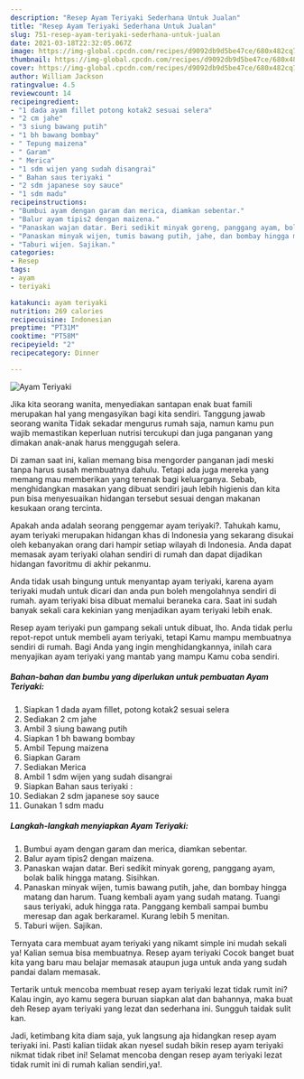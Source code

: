 ```yaml
---
description: "Resep Ayam Teriyaki Sederhana Untuk Jualan"
title: "Resep Ayam Teriyaki Sederhana Untuk Jualan"
slug: 751-resep-ayam-teriyaki-sederhana-untuk-jualan
date: 2021-03-18T22:32:05.067Z
image: https://img-global.cpcdn.com/recipes/d9092db9d5be47ce/680x482cq70/ayam-teriyaki-foto-resep-utama.jpg
thumbnail: https://img-global.cpcdn.com/recipes/d9092db9d5be47ce/680x482cq70/ayam-teriyaki-foto-resep-utama.jpg
cover: https://img-global.cpcdn.com/recipes/d9092db9d5be47ce/680x482cq70/ayam-teriyaki-foto-resep-utama.jpg
author: William Jackson
ratingvalue: 4.5
reviewcount: 14
recipeingredient:
- "1 dada ayam fillet potong kotak2 sesuai selera"
- "2 cm jahe"
- "3 siung bawang putih"
- "1 bh bawang bombay"
- " Tepung maizena"
- " Garam"
- " Merica"
- "1 sdm wijen yang sudah disangrai"
- " Bahan saus teriyaki "
- "2 sdm japanese soy sauce"
- "1 sdm madu"
recipeinstructions:
- "Bumbui ayam dengan garam dan merica, diamkan sebentar."
- "Balur ayam tipis2 dengan maizena."
- "Panaskan wajan datar. Beri sedikit minyak goreng, panggang ayam, bolak balik hingga matang. Sisihkan."
- "Panaskan minyak wijen, tumis bawang putih, jahe, dan bombay hingga matang dan harum. Tuang kembali ayam yang sudah matang. Tuangi saus teriyaki, aduk hingga rata. Panggang kembali sampai bumbu meresap dan agak berkaramel. Kurang lebih 5 menitan."
- "Taburi wijen. Sajikan."
categories:
- Resep
tags:
- ayam
- teriyaki

katakunci: ayam teriyaki 
nutrition: 269 calories
recipecuisine: Indonesian
preptime: "PT31M"
cooktime: "PT58M"
recipeyield: "2"
recipecategory: Dinner

---
```



![Ayam Teriyaki](https://img-global.cpcdn.com/recipes/d9092db9d5be47ce/680x482cq70/ayam-teriyaki-foto-resep-utama.jpg)

Jika kita seorang wanita, menyediakan santapan enak buat famili merupakan hal yang mengasyikan bagi kita sendiri. Tanggung jawab seorang  wanita Tidak sekadar mengurus rumah saja, namun kamu pun wajib memastikan keperluan nutrisi tercukupi dan juga panganan yang dimakan anak-anak harus menggugah selera.

Di zaman  saat ini, kalian memang bisa mengorder panganan jadi meski tanpa harus susah membuatnya dahulu. Tetapi ada juga mereka yang memang mau memberikan yang terenak bagi keluarganya. Sebab, menghidangkan masakan yang dibuat sendiri jauh lebih higienis dan kita pun bisa menyesuaikan hidangan tersebut sesuai dengan makanan kesukaan orang tercinta. 



Apakah anda adalah seorang penggemar ayam teriyaki?. Tahukah kamu, ayam teriyaki merupakan hidangan khas di Indonesia yang sekarang disukai oleh kebanyakan orang dari hampir setiap wilayah di Indonesia. Anda dapat memasak ayam teriyaki olahan sendiri di rumah dan dapat dijadikan hidangan favoritmu di akhir pekanmu.

Anda tidak usah bingung untuk menyantap ayam teriyaki, karena ayam teriyaki mudah untuk dicari dan anda pun boleh mengolahnya sendiri di rumah. ayam teriyaki bisa dibuat memalui beraneka cara. Saat ini sudah banyak sekali cara kekinian yang menjadikan ayam teriyaki lebih enak.

Resep ayam teriyaki pun gampang sekali untuk dibuat, lho. Anda tidak perlu repot-repot untuk membeli ayam teriyaki, tetapi Kamu mampu membuatnya sendiri di rumah. Bagi Anda yang ingin menghidangkannya, inilah cara menyajikan ayam teriyaki yang mantab yang mampu Kamu coba sendiri.

<!--inarticleads1-->

##### Bahan-bahan dan bumbu yang diperlukan untuk pembuatan Ayam Teriyaki:

1. Siapkan 1 dada ayam fillet, potong kotak2 sesuai selera
1. Sediakan 2 cm jahe
1. Ambil 3 siung bawang putih
1. Siapkan 1 bh bawang bombay
1. Ambil  Tepung maizena
1. Siapkan  Garam
1. Sediakan  Merica
1. Ambil 1 sdm wijen yang sudah disangrai
1. Siapkan  Bahan saus teriyaki :
1. Sediakan 2 sdm japanese soy sauce
1. Gunakan 1 sdm madu




<!--inarticleads2-->

##### Langkah-langkah menyiapkan Ayam Teriyaki:

1. Bumbui ayam dengan garam dan merica, diamkan sebentar.
1. Balur ayam tipis2 dengan maizena.
1. Panaskan wajan datar. Beri sedikit minyak goreng, panggang ayam, bolak balik hingga matang. Sisihkan.
1. Panaskan minyak wijen, tumis bawang putih, jahe, dan bombay hingga matang dan harum. Tuang kembali ayam yang sudah matang. Tuangi saus teriyaki, aduk hingga rata. Panggang kembali sampai bumbu meresap dan agak berkaramel. Kurang lebih 5 menitan.
1. Taburi wijen. Sajikan.




Ternyata cara membuat ayam teriyaki yang nikamt simple ini mudah sekali ya! Kalian semua bisa membuatnya. Resep ayam teriyaki Cocok banget buat kita yang baru mau belajar memasak ataupun juga untuk anda yang sudah pandai dalam memasak.

Tertarik untuk mencoba membuat resep ayam teriyaki lezat tidak rumit ini? Kalau ingin, ayo kamu segera buruan siapkan alat dan bahannya, maka buat deh Resep ayam teriyaki yang lezat dan sederhana ini. Sungguh taidak sulit kan. 

Jadi, ketimbang kita diam saja, yuk langsung aja hidangkan resep ayam teriyaki ini. Pasti kalian tiidak akan nyesel sudah bikin resep ayam teriyaki nikmat tidak ribet ini! Selamat mencoba dengan resep ayam teriyaki lezat tidak rumit ini di rumah kalian sendiri,ya!.

